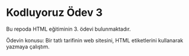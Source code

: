 
# Kodluyoruz Ödev 3

Bu repoda HTML eğitiminin 3. ödevi bulunmaktadır. 

Ödevin konusu: Bir tatlı tarifinin web sitesini, HTML etiketlerini kullanarak yazmaya çalıştım.
